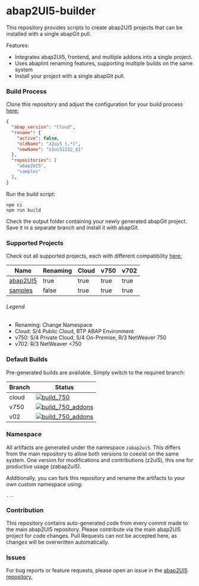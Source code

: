 # abap2UI5-builder

This repository provides scripts to create abap2UI5 projects that can be installed with a single abapGit pull.

Features:
* Integrates abap2UI5, frontend, and multiple addons into a single project.
* Uses abaplint renaming features, supporting multiple builds on the same system
* Install your project with a single abapGit pull.


### Build Process
Clone this repository and adjust the configuration for your build process [here:](https://github.com/abap2UI5/builder/blob/main/setup/config-build.jsonc)
```json
{
  "abap_version": "Cloud",
  "rename": {
    "active": false,
    "oldName": "z2ui5_(.*)",
    "newName": "z2ui51222_$1"
  },
  "repositories": [
    "abap2UI5",
    "samples"
  ],
}
```
Run the build script:
```
npm ci
npm run build
```
Check the output folder containing your newly generated abapGit project. Save it in a separate branch and install it with abapGit.


### Supported Projects
Check out all supported projects, each with different compatibility [here:](https://github.com/abap2UI5/builder/blob/main/setup/config-repos.jsonc)

| Name      | Renaming | Cloud | v750 | v702 |
|-----------|----------|--------------|-------------|-------------|
| [abap2UI5](https://github.com/abap2UI5/abap2UI5) | true     | true         | true        | true         |
| [samples](https://github.com/abap2UI5/samples)   | false    | true        | true    | true         |

###### Legend
* Renaming: Change Namespace
* Cloud: S/4 Public Cloud, BTP ABAP Environment
* v750: S/4 Private Cloud, S/4 On-Premise, R/3 NetWeaver 750
* v702: R/3 NetWeaver <750

### Default Builds
Pre-generated builds are available. Simply switch to the required branch:

| Branch    | Status                | 
|-----------| ---------------------------| 
| cloud     | [![build_750](https://github.com/abap2UI5/test/actions/workflows/build_750.yml/badge.svg)](https://github.com/abap2UI5/test/actions/workflows/build_750.yml) |
| v750   |  [![build_750_addons](https://github.com/abap2UI5/builds/actions/workflows/build_750_addons.yml/badge.svg)](https://github.com/abap2UI5/builds/actions/workflows/build_750_addons.yml)  |
| v02   |  [![build_750_addons](https://github.com/abap2UI5/builds/actions/workflows/build_750_addons.yml/badge.svg)](https://github.com/abap2UI5/builds/actions/workflows/build_750_addons.yml)  |



### Namespace
All artifacts are generated under the namespace `zabap2ui5`. This differs from the main repository to allow both versions to coexist on the same system. One version for modifications and contributions (z2ui5), this one for productive usage (zabap2ui5).

Additionally, you can fork this repository and rename the artifacts to your own custom namespace using:
```
...
```


### Contribution
This repository contains auto-generated code from every commit made to the main abap2UI5 repository. Please contribute via the main abap2UI5 project for code changes. Pull Requests can not be accepted here, as changes will be overwritten automatically.

### Issues
For bug reports or feature requests, please open an issue in the [abap2UI5 repository.](https://github.com/abap2UI5/abap2UI5/issues)
